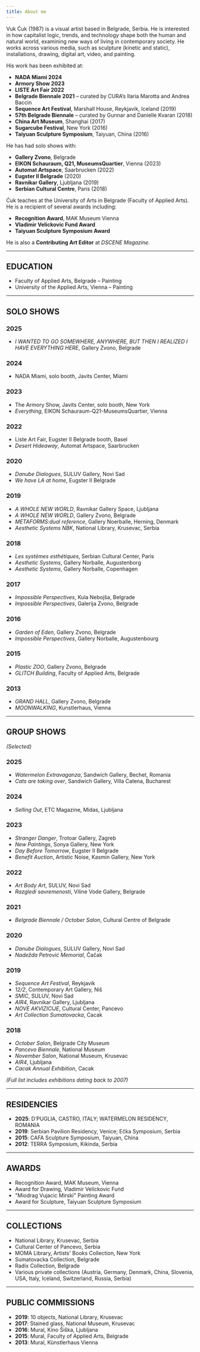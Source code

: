 ```yaml
---
title: About me
---
```


Vuk Ćuk (1987) is a visual artist based in Belgrade, Serbia. He is interested in how capitalist logic, trends, and technology shape both the human and natural world, examining new ways of living in contemporary society. He works across various media, such as sculpture (kinetic and static), installations, drawing, digital art, video, and painting.

His work has been exhibited at:
- **NADA Miami 2024**
- **Armory Show 2023**
- **LISTE Art Fair 2022**
- **Belgrade Biennale 2021** – curated by CURA’s Ilaria Marotta and Andrea Baccin
- **Sequence Art Festival**, Marshall House, Reykjavik, Iceland (2019)
- **57th Belgrade Biennale** – curated by Gunnar and Danielle Kvaran (2018)
- **China Art Museum**, Shanghai (2017)
- **Sugarcube Festival**, New York (2016)
- **Taiyuan Sculpture Symposium**, Taiyuan, China (2016)

He has had solo shows with:
- **Gallery Zvono**, Belgrade
- **EIKON Schauraum, Q21, MuseumsQuartier**, Vienna (2023)
- **Automat Artspace**, Saarbrucken (2022)
- **Eugster II Belgrade** (2020)
- **Ravnikar Gallery**, Ljubljana (2019)
- **Serbian Cultural Centre**, Paris (2018)

Ćuk teaches at the University of Arts in Belgrade (Faculty of Applied Arts). He is a recipient of several awards including:
- **Recognition Award**, MAK Museum Vienna
- **Vladimir Velickovic Fund Award**
- **Taiyuan Sculpture Symposium Award**

He is also a **Contributing Art Editor** at *DSCENE Magazine*.

---

## EDUCATION

- Faculty of Applied Arts, Belgrade – Painting  
- University of the Applied Arts, Vienna – Painting

---

## SOLO SHOWS

### 2025
- *I WANTED TO GO SOMEWHERE, ANYWHERE, BUT THEN I REALIZED I HAVE EVERYTHING HERE*, Gallery Zvono, Belgrade

### 2024
- NADA Miami, solo booth, Javits Center, Miami

### 2023
- The Armory Show, Javits Center, solo booth, New York  
- *Everything*, EIKON Schauraum-Q21-MuseumsQuartier, Vienna

### 2022
- Liste Art Fair, Eugster II Belgrade booth, Basel  
- *Desert Hideaway*, Automat Artspace, Saarbrucken

### 2020
- *Danube Dialogues*, SULUV Gallery, Novi Sad  
- *We have LA at home*, Eugster II Belgrade

### 2019
- *A WHOLE NEW WORLD*, Ravnikar Gallery Space, Ljubljana  
- *A WHOLE NEW WORLD*, Gallery Zvono, Belgrade  
- *METAFORMS:dual reference*, Gallery Noerballe, Herning, Denmark  
- *Aesthetic Systems NBK*, National Library, Krusevac, Serbia

### 2018
- *Les systèmes esthétiques*, Serbian Cultural Center, Paris  
- *Aesthetic Systems*, Gallery Norballe, Augustenborg  
- *Aesthetic Systems*, Gallery Norballe, Copenhagen

### 2017
- *Impossible Perspectives*, Kula Nebojša, Belgrade  
- *Impossible Perspectives*, Galerija Zvono, Belgrade

### 2016
- *Garden of Eden*, Gallery Zvono, Belgrade  
- *Impossible Perspectives*, Gallery Norballe, Augustenbourg

### 2015
- *Plastic ZOO*, Gallery Zvono, Belgrade  
- *GLITCH Building*, Faculty of Applied Arts, Belgrade

### 2013
- *GRAND HALL*, Gallery Zvono, Belgrade  
- *MOONWALKING*, Kunstlerhaus, Vienna

---

## GROUP SHOWS

*(Selected)*

### 2025
- *Watermelon Extravaganza*, Sandwich Gallery, Bechet, Romania  
- *Cats are taking over*, Sandwich Gallery, Villa Catena, Bucharest

### 2024
- *Selling Out*, ETC Magazine, Midas, Ljubljana

### 2023
- *Stranger Danger*, Trotoar Gallery, Zagreb  
- *New Paintings*, Sonya Gallery, New York  
- *Day Before Tomorrow*, Eugster II Belgrade  
- *Benefit Auction*, Artistic Noise, Kasmin Gallery, New York

### 2022
- *Art Body Art*, SULUV, Novi Sad  
- *Razgledi savremenosti*, Viline Vode Gallery, Belgrade

### 2021
- *Belgrade Biennale / October Salon*, Cultural Centre of Belgrade

### 2020
- *Danube Dialogues*, SULUV Gallery, Novi Sad  
- *Nadežda Petrović Memorial*, Čačak

### 2019
- *Sequence Art Festival*, Reykjavik  
- *12/2*, Contemporary Art Gallery, Niš  
- *SMIC*, SULUV, Novi Sad  
- *AIR4*, Ravnikar Gallery, Ljubljana  
- *NOVE AKVIZICIJE*, Cultural Center, Pancevo  
- *Art Collection Sumatovacka*, Cacak

### 2018
- *October Salon*, Belgrade City Museum  
- *Pancevo Biennale*, National Museum  
- *November Salon*, National Museum, Krusevac  
- *AIR4*, Ljubljana  
- *Cacak Annual Exhibition*, Cacak

*(Full list includes exhibitions dating back to 2007)*

---

## RESIDENCIES

- **2025**: D’PUGLIA, CASTRO, ITALY; WATERMELON RESIDENCY, ROMANIA  
- **2019**: Serbian Pavilion Residency, Venice; Ečka Symposium, Serbia  
- **2015**: CAFA Sculpture Symposium, Taiyuan, China  
- **2012**: TERRA Symposium, Kikinda, Serbia

---

## AWARDS

- Recognition Award, MAK Museum, Vienna  
- Award for Drawing, Vladimir Velickovic Fund  
- "Miodrag Vujacic Mirski" Painting Award  
- Award for Sculpture, Taiyuan Sculpture Symposium

---

## COLLECTIONS

- National Library, Krusevac, Serbia  
- Cultural Center of Pancevo, Serbia  
- MOMA Library, Artists' Books Collection, New York  
- Sumatovacka Collection, Belgrade  
- Radix Collection, Belgrade  
- Various private collections (Austria, Germany, Denmark, China, Slovenia, USA, Italy, Iceland, Switzerland, Russia, Serbia)

---

## PUBLIC COMMISSIONS

- **2019**: 10 objects, National Library, Krusevac  
- **2017**: Stained glass, National Museum, Krusevac  
- **2016**: Mural, Kino Šiška, Ljubljana  
- **2015**: Mural, Faculty of Applied Arts, Belgrade  
- **2013**: Mural, Künstlerhaus Vienna
